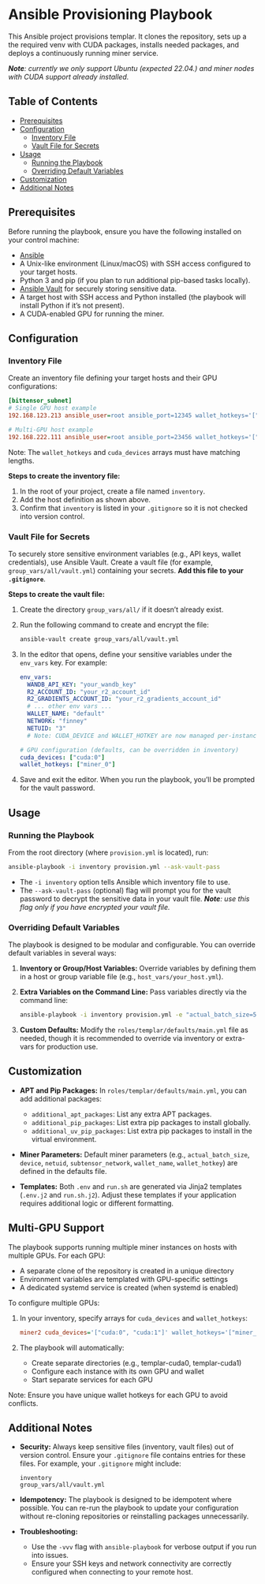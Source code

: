 # Ansible Provisioning Playbook

This Ansible project provisions templar. It clones the repository, sets up a the required venv with CUDA packages, installs needed packages, and deploys a continuously running miner service.

_**Note**: currently we only support Ubuntu (expected 22.04.) and miner nodes with CUDA support already installed._

## Table of Contents

- [Prerequisites](#prerequisites)
- [Configuration](#configuration)
  - [Inventory File](#inventory-file)
  - [Vault File for Secrets](#vault-file-for-secrets)
- [Usage](#usage)
  - [Running the Playbook](#running-the-playbook)
  - [Overriding Default Variables](#overriding-default-variables)
- [Customization](#customization)
- [Additional Notes](#additional-notes)

## Prerequisites

Before running the playbook, ensure you have the following installed on your control machine:

- [Ansible](https://docs.ansible.com/ansible/latest/installation_guide/intro_installation.html)
- A Unix-like environment (Linux/macOS) with SSH access configured to your target hosts.
- Python 3 and pip (if you plan to run additional pip-based tasks locally).
- [Ansible Vault](https://docs.ansible.com/ansible/latest/user_guide/vault.html) for securely storing sensitive data.
- A target host with SSH access and Python installed (the playbook will install Python if it’s not present).
- A CUDA-enabled GPU for running the miner.

## Configuration

### Inventory File

Create an inventory file defining your target hosts and their GPU configurations:

```ini
[bittensor_subnet]
# Single GPU host example
192.168.123.213 ansible_user=root ansible_port=12345 wallet_hotkeys='["miner"]' cuda_devices='["cuda"]'

# Multi-GPU host example
192.168.222.111 ansible_user=root ansible_port=23456 wallet_hotkeys='["miner_1", "miner_2", "miner_3", "miner_4"]' cuda_devices='["cuda:0", "cuda:1", "cuda:2", "cuda:3"]'
```

Note: The `wallet_hotkeys` and `cuda_devices` arrays must have matching lengths.

**Steps to create the inventory file:**

1. In the root of your project, create a file named `inventory`.
2. Add the host definition as shown above.
3. Confirm that `inventory` is listed in your `.gitignore` so it is not checked into version control.

### Vault File for Secrets

To securely store sensitive environment variables (e.g., API keys, wallet credentials), use Ansible Vault. Create a vault file (for example, `group_vars/all/vault.yml`) containing your secrets. **Add this file to your `.gitignore`**.

**Steps to create the vault file:**

1. Create the directory `group_vars/all/` if it doesn’t already exist.

2. Run the following command to create and encrypt the file:

   ```bash
   ansible-vault create group_vars/all/vault.yml
   ```

3. In the editor that opens, define your sensitive variables under the `env_vars` key. For example:

   ```yaml
   env_vars:
     WANDB_API_KEY: "your_wandb_key"
     R2_ACCOUNT_ID: "your_r2_account_id"
     R2_GRADIENTS_ACCOUNT_ID: "your_r2_gradients_account_id"
     # ... other env vars ...
     WALLET_NAME: "default"
     NETWORK: "finney"
     NETUID: "3"
     # Note: CUDA_DEVICE and WALLET_HOTKEY are now managed per-instance

   # GPU configuration (defaults, can be overridden in inventory)
   cuda_devices: ["cuda:0"]
   wallet_hotkeys: ["miner_0"]
   ```

4. Save and exit the editor. When you run the playbook, you’ll be prompted for the vault password.

## Usage

### Running the Playbook

From the root directory (where `provision.yml` is located), run:

```bash
ansible-playbook -i inventory provision.yml --ask-vault-pass
```

- The `-i inventory` option tells Ansible which inventory file to use.
- The `--ask-vault-pass` (optional) flag will prompt you for the vault password to decrypt the sensitive data in your vault file. _**Note**: use this flag only if you have encrypted your vault file._

### Overriding Default Variables

The playbook is designed to be modular and configurable. You can override default variables in several ways:

1. **Inventory or Group/Host Variables:**
   Override variables by defining them in a host or group variable file (e.g., `host_vars/your_host.yml`).

2. **Extra Variables on the Command Line:**
   Pass variables directly via the command line:

   ```bash
   ansible-playbook -i inventory provision.yml -e "actual_batch_size=5 wallet_name=default wallet_hotkey=miner" --ask-vault-pass
   ```

3. **Custom Defaults:**
   Modify the `roles/templar/defaults/main.yml` file as needed, though it is recommended to override via inventory or extra-vars for production use.

## Customization

- **APT and Pip Packages:**
  In `roles/templar/defaults/main.yml`, you can add additional packages:
  - `additional_apt_packages`: List any extra APT packages.
  - `additional_pip_packages`: List extra pip packages to install globally.
  - `additional_uv_pip_packages`: List extra pip packages to install in the virtual environment.

- **Miner Parameters:**
  Default miner parameters (e.g., `actual_batch_size`, `device`, `netuid`, `subtensor_network`, `wallet_name`, `wallet_hotkey`) are defined in the defaults file.

- **Templates:**
  Both `.env` and `run.sh` are generated via Jinja2 templates (`.env.j2` and `run.sh.j2`). Adjust these templates if your application requires additional logic or different formatting.

## Multi-GPU Support

The playbook supports running multiple miner instances on hosts with multiple GPUs. For each GPU:

- A separate clone of the repository is created in a unique directory
- Environment variables are templated with GPU-specific settings
- A dedicated systemd service is created (when systemd is enabled)

To configure multiple GPUs:

1. In your inventory, specify arrays for `cuda_devices` and `wallet_hotkeys`:

   ```ini
   miner2 cuda_devices='["cuda:0", "cuda:1"]' wallet_hotkeys='["miner_1", "miner_2"]'
   ```

2. The playbook will automatically:
   - Create separate directories (e.g., templar-cuda0, templar-cuda1)
   - Configure each instance with its own GPU and wallet
   - Start separate services for each GPU

Note: Ensure you have unique wallet hotkeys for each GPU to avoid conflicts.

## Additional Notes

- **Security:**
  Always keep sensitive files (inventory, vault files) out of version control. Ensure your `.gitignore` file contains entries for these files. For example, your `.gitignore` might include:

  ```text
  inventory
  group_vars/all/vault.yml
  ```

- **Idempotency:**
  The playbook is designed to be idempotent where possible. You can re-run the playbook to update your configuration without re-cloning repositories or reinstalling packages unnecessarily.

- **Troubleshooting:**
  - Use the `-vvv` flag with `ansible-playbook` for verbose output if you run into issues.
  - Ensure your SSH keys and network connectivity are correctly configured when connecting to your remote host.
